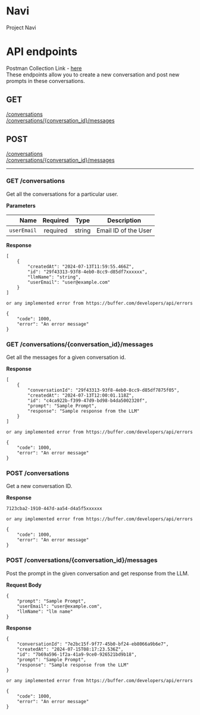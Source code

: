 # Navi

Project Navi

# API endpoints

Postman Collection Link - [here](https://www.postman.com/orange-rocket-81485/workspace/project-navi-backend/collection/27998902-361c7dcc-cca2-4a0d-ab02-833f52ec3ad1?action=share&creator=27998902) <br/>
These endpoints allow you to create a new conversation and post new prompts in these conversations.

## GET
[/conversations](#get-conversations) <br/>
[/conversations/{conversation_id}/messages](#get-conversationsconversation_idmessages) <br/>

## POST
[/conversations](#post-conversations) <br/>
[/conversations/{conversation_id}/messages](#post-conversationsconversation_idmessages) <br/>
___

### GET /conversations
Get all the conversations for a particular user.

**Parameters**

|          Name | Required |  Type   | Description                                                                                                                                                           |
| -------------:|:--------:|:-------:| --------------------------------------------------------------------------------------------------------------------------------------------------------------------- |
|     `userEmail` | required | string  | Email ID of the User                                    |

**Response**

```
[
    {
        "createdAt": "2024-07-13T11:59:55.466Z",
        "id": "29f43313-93f8-4eb0-8cc9-d85df7xxxxxx",
        "llmName": "string",
        "userEmail": "user@example.com"
    }
]

or any implemented error from https://buffer.com/developers/api/errors

{
    "code": 1000,
    "error": "An error message"
}
```

### GET /conversations/{conversation_id}/messages
Get all the messages for a given conversation id.

**Response**

```
[
    {
        "conversationId": "29f43313-93f8-4eb0-8cc9-d85df7875f05",
        "createdAt": "2024-07-13T12:00:01.118Z",
        "id": "c4ca922b-f399-47d9-bd98-b4da5002320f",
        "prompt": "Sample Prompt",
        "response": "Sample response from the LLM"
    }
]

or any implemented error from https://buffer.com/developers/api/errors

{
    "code": 1000,
    "error": "An error message"
}
```

### POST /conversations
Get a new conversation ID.

**Response**

```
7123cba2-1910-447d-aa54-d4a5f5xxxxxx

or any implemented error from https://buffer.com/developers/api/errors

{
    "code": 1000,
    "error": "An error message"
}
```

### POST /conversations/{conversation_id}/messages
Post the prompt in the given conversation and get response from the LLM.

**Request Body**
```
{
    "prompt": "Sample Prompt",
    "userEmail": "user@example.com",
    "llmName": "llm name"
}
```

**Response**

```
{
    "conversationId": "7e2bc15f-9f77-45b0-bf24-eb8066a9b6e7",
    "createdAt": "2024-07-15T08:17:23.536Z",
    "id": "7b69a596-1f2a-41a9-9ce0-926521bd9b18",
    "prompt": "Sample Prompt",
    "response": "Sample response from the LLM"
}

or any implemented error from https://buffer.com/developers/api/errors

{
    "code": 1000,
    "error": "An error message"
}
```